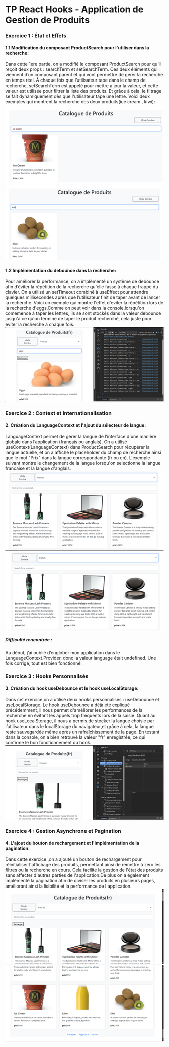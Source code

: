 <h1>TP React Hooks - Application de Gestion de Produits</h1>
<h3>Exercice 1 : État et Effets</h3>
<h4>1.1 Modification du composant ProductSearch pour l'utiliser dans la recherche:</h4>

Dans cette 1ere partie, on a modifié le composant
ProductSearch pour qu’il reçoit deux props : searchTerm
et setSearchTerm. Ces deux éléments qui viennent d’un composant parent
et qui vont permettre de gérer la recherche en temps réel. À chaque
fois que l’utilisateur tape dans le champ de recherche, setSearchTerm
est appelé pour mettre à jour la valeur, et cette valeur est utilisée pour
filtrer la liste des produits. Et grâce à cela, le filtrage se fait dynamiquement
dès que l'utilisateur tape une lettre.
Voici deux exemples qui montrent la recherche des deux produits(ice cream , kiwi):
<img src="tp-react-hooks/captures/Captureex1.1icecream.png">
<img src="tp-react-hooks/captures/Captureex1.1kiwi.png">
<h4>1.2 Implémentation du debounce dans la recherche:</h4>
Pour améliorer la performance, on a implémenté un système de debounce afin d’éviter
la répétition de la recherche qu'elle fasse à chaque frappe du clavier. On a utilisé un
setTimeout combiné à useEffect pour attendre quelques millisecondes après que
l’utilisateur finit de taper avant de lancer la recherche.
Voici un exemple qui montre l'effet d'eviter la répétition lors de la recherche d'eggs.Comme on peut voir dans la console,lorsqu'on comemence
à taper les lettres, ils se sont stockés dans la valeur debounce jusqu'à ce qu'on termine de taper le produit recherché, cela juste pour éviter la recherche à chaque fois.
<img src="tp-react-hooks/captures/Captureex1.2.png">

<h3>Exercice 2 : Context et Internationalisation</h3>
<h4>2. Création du LanguageContext et l'ajout du sélecteur de langue:</h4>

LanguageContext permet de gérer la langue de l’interface d'une manière globale dans l’application (français ou anglais).
On a utilisé useContext(LanguageContext) dans ProductSearch pour récupérer la langue actuelle, et on a affiché le placeholder du champ de recherche ainsi que le mot "Prix" dans la langue correspondante (fr ou en).
L'exemple suivant montre le changement de la langue lorsqu'on selectionne la langue francaise et la langue d'anglais.
<img src="tp-react-hooks/captures/Captureex2languefrancais.png">
<img src="tp-react-hooks/captures/Captureex2langueanglais.png">
<h5>Difficulté rencontrée :</h5>

Au début, j’ai oublié d’englober mon application dans le LanguageContext.Provider, donc la valeur language était undefined. Une fois corrigé, tout est bien fonctionné.

<h3>Exercice 3 : Hooks Personnalisés</h3>
<h4>3. Création du hook useDebounce et le hook useLocalStorage:</h4>

Dans cet exercice,on a utilisé deux hooks personnalisés : useDebounce et useLocalStorage.
Le hook useDebounce a déjà été expliqué précédemment, il nous permet d'améliorer les performances de la recherche en évitant les appels trop fréquents lors de la saisie.
Quant au hook useLocalStorage, il nous a permis de stocker la langue choisie par l’utilisateur dans le localStorage du navigateur,et grâce à cela, la langue reste
sauvegardée même après un rafraîchissement de la page. En testant dans la console, on a bien retrouvé la valeur "fr" enregistrée, ce qui confirme le bon fonctionnement du hook.
<img src="tp-react-hooks/captures/Captureex3hooklocal.png">

<h3>Exercice 4 : Gestion Asynchrone et Pagination</h3>
<h4>4. L'ajout du bouton de rechargement et l'implémentation de la pagination:</h4>

Dans cette exercice ,on a ajouté un bouton de rechargement pour réinitialiser l'affichage des produits, permettant ainsi de remettre à zéro les filtres ou la recherche en cours. Cela facilite la gestion de l'état des produits sans affecter d'autres parties de l'application.De plus on a également implémenté la pagination afin de diviser les produits en plusieurs pages, améliorant ainsi la lisibilité et la performance de l'application.
<img src="tp-react-hooks/captures/Captureex4.1.png">
<img src="tp-react-hooks/captures/Captureex4.2.png">
